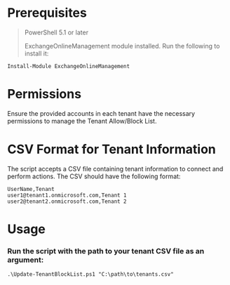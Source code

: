 # Prerequisites
> PowerShell 5.1 or later
> 
> ExchangeOnlineManagement module installed. Run the following to install it:

```
Install-Module ExchangeOnlineManagement
```
# Permissions
Ensure the provided accounts in each tenant have the necessary permissions to manage the Tenant Allow/Block List.

# CSV Format for Tenant Information
The script accepts a CSV file containing tenant information to connect and perform actions. The CSV should have the following format:

```
UserName,Tenant
user1@tenant1.onmicrosoft.com,Tenant 1
user2@tenant2.onmicrosoft.com,Tenant 2
```

# Usage
### Run the script with the path to your tenant CSV file as an argument:


```
.\Update-TenantBlockList.ps1 "C:\path\to\tenants.csv"
```
